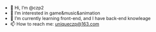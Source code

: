 - 👋 Hi, I’m @czp2
- 👀 I’m interested in game&music&animation
- 🌱 I’m currently learning front-end, and I have back-end knowleage
- 📫 How to reach me: uniqueczp@163.com

<!---
czp2/czp2 is a ✨ special ✨ repository because its `README.md` (this file) appears on your GitHub profile.
You can click the Preview link to take a look at your changes.
--->
